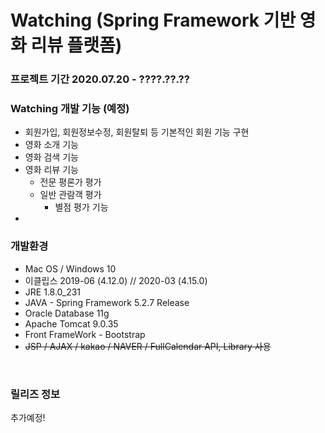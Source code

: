 # Watching (Spring Framework 기반 영화 리뷰 플랫폼)

### 프로젝트 기간 2020.07.20 - ????.??.??
 
### Watching 개발 기능 (예정)
 - 회원가입, 회원정보수정, 회원탈퇴 등 기본적인 회원 기능 구현
 - 영화 소개 기능
 - 영화 검색 기능
 - 영화 리뷰 기능
   - 전문 평론가 평가
   - 일반 관람객 평가
     - 별점 평가 기능
 - 
 
 
### 개발환경

 - Mac OS / Windows 10
 - 이클립스 2019-06 (4.12.0) // 2020-03 (4.15.0)
 - JRE 1.8.0_231
 - JAVA - Spring Framework 5.2.7 Release
 - Oracle Database 11g
 - Apache Tomcat 9.0.35
 - Front FrameWork - Bootstrap
 - ~~JSP / AJAX / kakao / NAVER / FullCalendar API, Library 사용~~

<br>


### 릴리즈 정보

추가예정!
